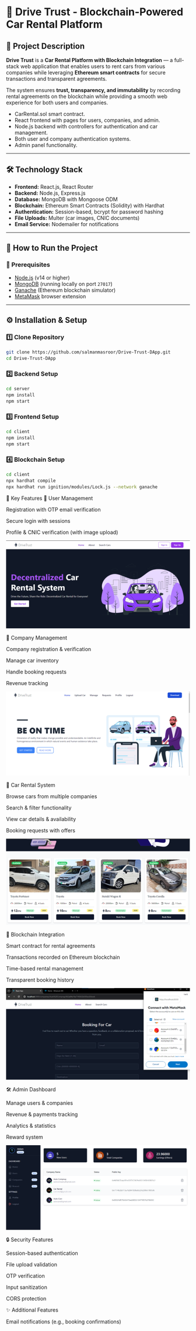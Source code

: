 # 🚗 Drive Trust - Blockchain-Powered Car Rental Platform

## 📌 Project Description
**Drive Trust** is a **Car Rental Platform with Blockchain Integration** — a full-stack web application that enables users to rent cars from various companies while leveraging **Ethereum smart contracts** for secure transactions and transparent agreements.  

The system ensures **trust, transparency, and immutability** by recording rental agreements on the blockchain while providing a smooth web experience for both users and companies.

- CarRental.sol smart contract.
- React frontend with pages for users, companies, and admin.
- Node.js backend with controllers for authentication and car management.
- Both user and company authentication systems.
- Admin panel functionality.

---

## 🛠️ Technology Stack
- **Frontend:** React.js, React Router  
- **Backend:** Node.js, Express.js  
- **Database:** MongoDB with Mongoose ODM  
- **Blockchain:** Ethereum Smart Contracts (Solidity) with Hardhat  
- **Authentication:** Session-based, bcrypt for password hashing  
- **File Uploads:** Multer (car images, CNIC documents)  
- **Email Service:** Nodemailer for notifications  

---

## 🚀 How to Run the Project

### 📌 Prerequisites
- [Node.js](https://nodejs.org/) (v14 or higher)  
- [MongoDB](https://www.mongodb.com/) (running locally on port `27017`)  
- [Ganache](https://trufflesuite.com/ganache/) (Ethereum blockchain simulator)  
- [MetaMask](https://metamask.io/) browser extension  

---
## ⚙️ Installation & Setup

### 1️⃣ Clone Repository
```bash
git clone https://github.com/salmanmasroor/Drive-Trust-DApp.git
cd Drive-Trust-DApp
```

### 2️⃣ Backend Setup
```bash
cd server
npm install
npm start
```

### 3️⃣ Frontend Setup
```bash
cd client
npm install
npm start
```
### 4️⃣ Blockchain Setup
```bash
cd client
npx hardhat compile
npx hardhat run ignition/modules/Lock.js --network ganache
```

🔑 Key Features
👤 User Management

Registration with OTP email verification

Secure login with sessions

Profile & CNIC verification (with image upload)

![Admin Screenshot](screenshots/User/1.png)


🏢 Company Management

Company registration & verification

Manage car inventory

Handle booking requests

Revenue tracking

![Admin Screenshot](screenshots/Company/3.png)


🚙 Car Rental System

Browse cars from multiple companies

Search & filter functionality

View car details & availability

Booking requests with offers

![Admin Screenshot](screenshots/User/3.png)


🔗 Blockchain Integration

Smart contract for rental agreements

Transactions recorded on Ethereum blockchain

Time-based rental management

Transparent booking history

![Admin Screenshot](screenshots/User/5.png)


🛠️ Admin Dashboard

Manage users & companies

Revenue & payments tracking

Analytics & statistics

Reward system

![Admin Screenshot](screenshots/Admin/4.png)


🔒 Security Features

Session-based authentication

File upload validation

OTP verification

Input sanitization

CORS protection

✨ Additional Features

Email notifications (e.g., booking confirmations)













